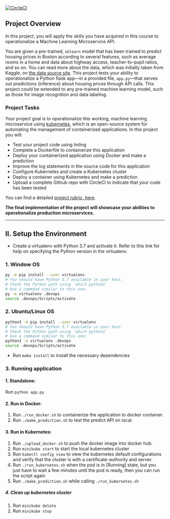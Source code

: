 [![CircleCI](https://dl.circleci.com/status-badge/img/gh/nhdlklk/udaicty-project4/tree/main.svg?style=svg)](https://dl.circleci.com/status-badge/redirect/gh/nhdlklk/udaicty-project4/tree/main)

## Project Overview

In this project, you will apply the skills you have acquired in this course to operationalize a Machine Learning Microservice API. 

You are given a pre-trained, `sklearn` model that has been trained to predict housing prices in Boston according to several features, such as average rooms in a home and data about highway access, teacher-to-pupil ratios, and so on. You can read more about the data, which was initially taken from Kaggle, on [the data source site](https://www.kaggle.com/c/boston-housing). This project tests your ability to operationalize a Python flask app—in a provided file, `app.py`—that serves out predictions (inference) about housing prices through API calls. This project could be extended to any pre-trained machine learning model, such as those for image recognition and data labeling.

### Project Tasks

Your project goal is to operationalize this working, machine learning microservice using [kubernetes](https://kubernetes.io/), which is an open-source system for automating the management of containerized applications. In this project you will:
* Test your project code using linting
* Complete a Dockerfile to containerize this application
* Deploy your containerized application using Docker and make a prediction
* Improve the log statements in the source code for this application
* Configure Kubernetes and create a Kubernetes cluster
* Deploy a container using Kubernetes and make a prediction
* Upload a complete Github repo with CircleCI to indicate that your code has been tested

You can find a detailed [project rubric, here](https://review.udacity.com/#!/rubrics/2576/view).

**The final implementation of the project will showcase your abilities to operationalize production microservices.**

---

## II. Setup the Environment

* Create a virtualenv with Python 3.7 and activate it. Refer to this link for help on specifying the Python version in the virtualenv. 

### 1. Window OS

```bash
py -m pip install --user virtualenv
# You should have Python 3.7 available in your host. 
# Check the Python path using `which python3`
# Use a command similar to this one:
py -m virtualenv .devops
source .devops/Scripts/activate
```

### 2. Ubuntu/Linux OS

```bash
python3 -m pip install --user virtualenv
# You should have Python 3.7 available in your host. 
# Check the Python path using `which python3`
# Use a command similar to this one:
python3 -m virtualenv .devops
source .devops/Scripts/activate
```

* Run `make install` to install the necessary dependencies

### 3. Running application

#### 1. Standalone:  
Run `python app.py`

#### 2. Run in Docker:
1. Run `./run_docker.sh` to containerize the application to docker container.
2. Run `./make_prediction.sh` to test the predict API on local.

#### 3. Run in Kubernetes:  
1. Run `./upload_docker.sh` to push the docker image into docker hub.
2. Run `minikube start` to start the local kubernetes cluster
3. Run `kubectl config view` to view the kubernetes default configurations and verify that the cluster is with a certificate-authority and server.
4. Run `./run_kubernetes.sh` when the pod is in [Running] state, but you just have to wait a few minutes until the pod is ready, then you can run the script again
5. Run `./make_prediction.sh` while calling `./run_kubernetes.sh`

##### 4. Clean up kubernetes cluster
1. Run `minikube delete`
2. Run `minikube stop`